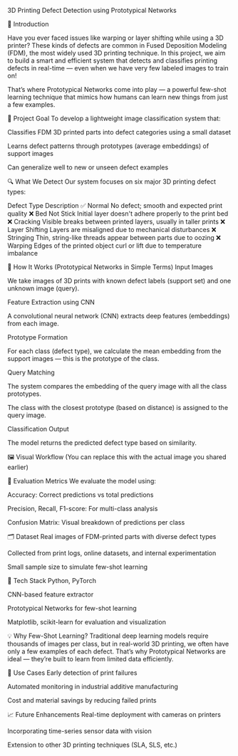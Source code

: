 3D Printing Defect Detection using Prototypical Networks

👋 Introduction

Have you ever faced issues like warping or layer shifting while using a 3D printer? These kinds of defects are common in Fused Deposition Modeling (FDM), the most widely used 3D printing technique. In this project, we aim to build a smart and efficient system that detects and classifies printing defects in real-time — even when we have very few labeled images to train on!

That’s where Prototypical Networks come into play — a powerful few-shot learning technique that mimics how humans can learn new things from just a few examples.

🎯 Project Goal
To develop a lightweight image classification system that:

Classifies FDM 3D printed parts into defect categories using a small dataset

Learns defect patterns through prototypes (average embeddings) of support images

Can generalize well to new or unseen defect examples

🔍 What We Detect
Our system focuses on six major 3D printing defect types:

Defect Type	Description
✅ Normal	No defect; smooth and expected print quality
❌ Bed Not Stick	Initial layer doesn't adhere properly to the print bed
❌ Cracking	Visible breaks between printed layers, usually in taller prints
❌ Layer Shifting	Layers are misaligned due to mechanical disturbances
❌ Stringing	Thin, string-like threads appear between parts due to oozing
❌ Warping	Edges of the printed object curl or lift due to temperature imbalance

🧠 How It Works (Prototypical Networks in Simple Terms)
Input Images

We take images of 3D prints with known defect labels (support set) and one unknown image (query).

Feature Extraction using CNN

A convolutional neural network (CNN) extracts deep features (embeddings) from each image.

Prototype Formation

For each class (defect type), we calculate the mean embedding from the support images — this is the prototype of the class.

Query Matching

The system compares the embedding of the query image with all the class prototypes.

The class with the closest prototype (based on distance) is assigned to the query image.

Classification Output

The model returns the predicted defect type based on similarity.

🖼️ Visual Workflow
(You can replace this with the actual image you shared earlier)

🧪 Evaluation Metrics
We evaluate the model using:

Accuracy: Correct predictions vs total predictions

Precision, Recall, F1-score: For multi-class analysis

Confusion Matrix: Visual breakdown of predictions per class

🗂️ Dataset
Real images of FDM-printed parts with diverse defect types

Collected from print logs, online datasets, and internal experimentation

Small sample size to simulate few-shot learning

🔧 Tech Stack
Python, PyTorch

CNN-based feature extractor

Prototypical Networks for few-shot learning

Matplotlib, scikit-learn for evaluation and visualization

💡 Why Few-Shot Learning?
Traditional deep learning models require thousands of images per class, but in real-world 3D printing, we often have only a few examples of each defect. That’s why Prototypical Networks are ideal — they’re built to learn from limited data efficiently.

🤝 Use Cases
Early detection of print failures

Automated monitoring in industrial additive manufacturing

Cost and material savings by reducing failed prints

📈 Future Enhancements
Real-time deployment with cameras on printers

Incorporating time-series sensor data with vision

Extension to other 3D printing techniques (SLA, SLS, etc.)
